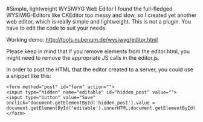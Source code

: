 #Simple, lightweight WYSIWYG Web Editor
I found the full-fledged WYSIWIG-Editors like CKEditor too messy and slow, so I created yet another web editor, which is really simple and lightweight.
This is not a plugin. You have to edit the code to suit your needs. 

Working demo: http://tools.nubenum.de/wysiwyg/editor.html

Please keep in mind that if you remove elements from the editor.html, you might need to remove the appropriate JS calls in the editor.js.

In order to post the HTML that the editor created to a server, you could use a snippet like this:
```
<form method="post" id="form" action="">
<input type="hidden" name="editable" id="hidden_post" value="">
<input type="button" value="Save" onclick="document.getElementById('hidden_post').value = document.getElementById('editable').innerHTML;document.getElementById('form').submit();">
</form>
```
